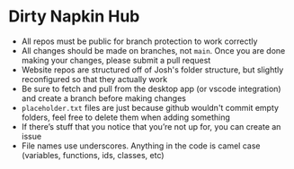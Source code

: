 # Dirty Napkin Hub
- All repos must be public for branch protection to work correctly
- All changes should be made on branches, not `main`. Once you are done making your changes, please submit a pull request
- Website repos are structured off of Josh's folder structure, but slightly reconfigured so that they actually work
- Be sure to fetch and pull from the desktop app (or vscode integration) and create a branch before making changes
- `placeholder.txt` files are just because github wouldn't commit empty folders, feel free to delete them when adding something
- If there’s stuff that you notice that you’re not up for, you can create an issue
- File names use underscores. Anything in the code is camel case (variables, functions, ids, classes, etc)
